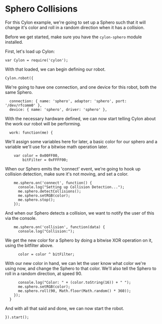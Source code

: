 # Sphero Collisions

For this Cylon example, we're going to set up a Sphero such that it will change
it's color and roll in a random direction when it has a collision.

Before we get started, make sure you have the `cylon-sphero` module installed.

First, let's load up Cylon:

    var Cylon = require('cylon');

With that loaded, we can begin defining our robot.

    Cylon.robot({

We're going to have one connection, and one device for this robot, both the same
Sphero.

      connection: { name: 'sphero', adaptor: 'sphero', port: '/dev/rfcomm0' },
      device: { name: 'sphero', driver: 'sphero' },

With the necessary hardware defined, we can now start telling Cylon about the
work our robot will be performing.

      work: function(me) {

We'll assign some variables here for later, a basic color for our sphero and
a variable we'll use for a bitwise math operation later.

        var color = 0x00FF00,
            bitFilter = 0xFFFF00;

When our Sphero emits the 'connect' event, we're going to hook up collision
detection, make sure it's not moving, and set a color.

        me.sphero.on('connect', function() {
          console.log("Setting up Collision Detection...");
          me.sphero.detectCollisions();
          me.sphero.setRGB(color);
          me.sphero.stop();
        });

And when our Sphero detects a collision, we want to notify the user of this via
the console.

        me.sphero.on('collision', function(data) {
          console.log("Collision:");

We get the new color for a Sphero by doing a bitwise XOR operation on it, using
the bitfilter above.

          color = color ^ bitFilter;

With our new color in hand, we can let the user know what color we're using now,
and change the Sphero to that color. We'll also tell the Sphero to roll in
a random direction, at speed 90.

          console.log("Color: " + (color.toString(16)) + " ");
          me.sphero.setRGB(color);
          me.sphero.roll(90, Math.floor(Math.random() * 360));
        });
      }

And with all that said and done, we can now start the robot.

    }).start();
